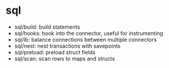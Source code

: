 # sql

* sql/build: build statements
* sql/hooks: hook into the connector, useful for instrumenting
* sql/lb: balance connections between multiple connectors
* sql/nest: nest transactions with savepoints
* sql/preload: preload struct fields
* sql/scan: scan rows to maps and structs
